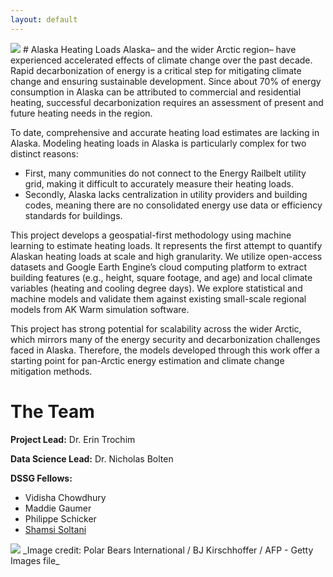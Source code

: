 ```yaml
---
layout: default
---
```


<img src="{{ site.url }}{{ site.baseurl }}/assets/img/eScience.png">
# Alaska Heating Loads
Alaska– and the wider Arctic region– have experienced accelerated effects of climate change over the past decade. Rapid decarbonization of energy is a critical step for mitigating climate change and ensuring sustainable development. Since about 70% of energy consumption in Alaska can be attributed to commercial and residential heating, successful decarbonization requires an assessment of present and future heating needs in the region.

To date, comprehensive and accurate heating load estimates are lacking in Alaska. Modeling heating loads in Alaska is particularly complex for two distinct reasons: 
- First, many communities do not connect to the Energy Railbelt utility grid, making it difficult to accurately measure their heating loads. 
- Secondly, Alaska lacks centralization in utility providers and building codes, meaning there are no consolidated energy use data or efficiency standards for buildings.

This project develops a geospatial-first methodology using machine learning to estimate heating loads. It represents the first attempt to quantify Alaskan heating loads at scale and high granularity. We utilize open-access datasets and Google Earth Engine’s cloud computing platform to extract building features (e.g., height, square footage, and age) and local climate variables (heating and cooling degree days). We explore statistical and machine models and validate them against existing small-scale regional models from AK Warm simulation software.

This project has strong potential for scalability across the wider Arctic, which mirrors many of the energy security and decarbonization challenges faced in Alaska. Therefore, the models developed through this work offer a starting point for pan-Arctic energy estimation and climate change mitigation methods.


# The Team

**Project Lead:** Dr. Erin Trochim

**Data Science Lead:** Dr. Nicholas Bolten

**DSSG Fellows:** 
- Vidisha Chowdhury
- Maddie Gaumer
- Philippe Schicker
- [Shamsi Soltani](https://www.linkedin.com/in/shamsisoltani/)

<img src="{{ site.url }}{{ site.baseurl }}/assets/img/polarbear_ap.jpg">
_Image credit: Polar Bears International / BJ Kirschhoffer / AFP - Getty Images file_
